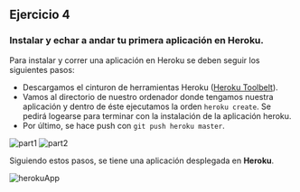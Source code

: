 ## Ejercicio 4

### Instalar y echar a andar tu primera aplicación en Heroku.

Para instalar y correr una aplicación en Heroku se deben seguir los siguientes pasos:

- Descargamos el cinturon de herramientas Heroku ([Heroku Toolbelt](https://devcenter.heroku.com/articles/getting-started-with-nodejs#set-up)).
- Vamos al directorio de nuestro ordenador donde tengamos nuestra aplicación y dentro de éste ejecutamos la orden `heroku create`.
Se pedirá logearse para terminar con la instalación de la aplicación heroku.
- Por último, se hace push con `git push heroku master`.

![part1](https://dl.dropboxusercontent.com/s/91831i4w2mz4gqd/Captura%20de%20pantalla%202015-12-12%2020.19.48.png)
![part2](https://dl.dropboxusercontent.com/s/86gb1tvsav7c0zd/Captura%20de%20pantalla%202015-12-12%2020.28.06.png)

Siguiendo estos pasos, se tiene una aplicación desplegada en **Heroku**.

![herokuApp](https://dl.dropboxusercontent.com/s/hc999ca4c1g35dx/Captura%20de%20pantalla%202015-12-12%2020.41.09.png)
